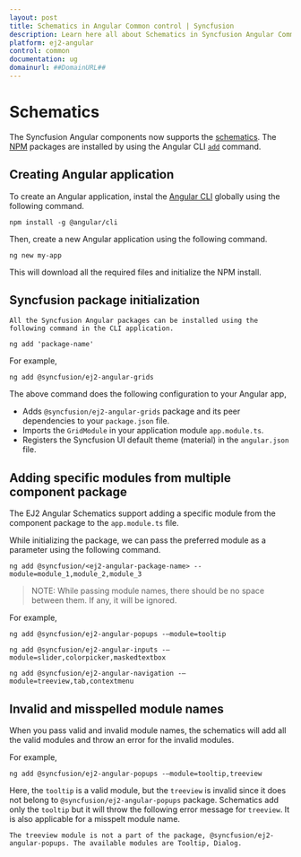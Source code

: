 ```yaml
---
layout: post
title: Schematics in Angular Common control | Syncfusion
description: Learn here all about Schematics in Syncfusion Angular Common control of Syncfusion Essential JS 2 and more.
platform: ej2-angular
control: common
documentation: ug
domainurl: ##DomainURL##
---
```


# Schematics

The Syncfusion Angular components now supports the [schematics](https://blog.angular.io/schematics-an-introduction-dc1dfbc2a2b2?gi=d47ecc14b7ed).
The [NPM](https://www.npmjs.com/search?q=@syncfusion/ej2-angular) packages are installed by using the Angular CLI [`add`](https://github.com/angular/angular-cli/wiki/add/) command.

## Creating Angular application

To create an Angular application, instal the [Angular CLI](https://github.com/angular/angular-cli) globally using the following command.

```
npm install -g @angular/cli
```

Then, create a new Angular application using the following command.

```
ng new my-app
```

This will download all the required files and initialize the NPM install.

## Syncfusion package initialization

    All the Syncfusion Angular packages can be installed using the following command in the CLI application.

```
ng add 'package-name'
```

For example,

```
ng add @syncfusion/ej2-angular-grids
```

The above command does the following configuration to your Angular app,
 
 * Adds `@syncfusion/ej2-angular-grids` package and its peer dependencies to your `package.json` file.
 * Imports the `GridModule` in your application module `app.module.ts`.
 * Registers the Syncfusion UI default theme (material) in the `angular.json` file.

## Adding specific modules from multiple component package

The EJ2 Angular Schematics support adding a specific module from the component package to the `app.module.ts` file.

While initializing the package, we can pass the preferred module as a parameter using the following command.

```
ng add @syncfusion/<ej2-angular-package-name> --module=module_1,module_2,module_3
```

> NOTE: While passing module names, there should be no space between them. If any, it will be ignored.

For example,

```
ng add @syncfusion/ej2-angular-popups -–module=tooltip
```

```
ng add @syncfusion/ej2-angular-inputs -–module=slider,colorpicker,maskedtextbox
```

```
ng add @syncfusion/ej2-angular-navigation -–module=treeview,tab,contextmenu
```

## Invalid and misspelled module names

When you pass valid and invalid module names, the schematics will add all the valid modules and throw an error for the invalid modules.

For example,

```
ng add @syncfusion/ej2-angular-popups -–module=tooltip,treeview
```

Here, the `tooltip` is a valid module, but the `treeview` is invalid since it does not belong to `@syncfusion/ej2-angular-popups` package. Schematics add only the `tooltip` but it will throw the following error message for `treeview`. It is also applicable for a misspelt module name.

```
The treeview module is not a part of the package, @syncfusion/ej2-angular-popups. The available modules are Tooltip, Dialog.
```